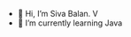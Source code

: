 - 👋 Hi, I’m Siva Balan. V
- 🌱 I’m currently learning Java 

<!---
sivasb1019/sivasb1019 is a ✨ special ✨ repository because its `README.md` (this file) appears on your GitHub profile.
You can click the Preview link to take a look at your changes.
--->
